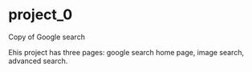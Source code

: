 # project_0
Copy of Google search

Еhis project has three pages: google search home page, image search, advanced search.
